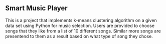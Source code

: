 ## Smart Music Player

This is a project that implements k-means clustering algorithm on a given data set using Python for music selection. Users are provided to choose songs that they like from a list of 10 different songs. Similar more songs are presentend to them as a result based on what type of song they chose.
